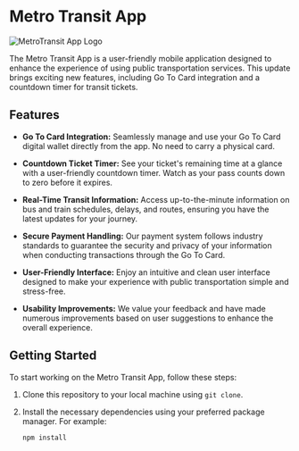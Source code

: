 # Metro Transit App

![MetroTransit App Logo](app-logo.png)

The Metro Transit App is a user-friendly mobile application designed to enhance the experience of using public transportation services. This update brings exciting new features, including Go To Card integration and a countdown timer for transit tickets.

## Features

- **Go To Card Integration:** Seamlessly manage and use your Go To Card digital wallet directly from the app. No need to carry a physical card.

- **Countdown Ticket Timer:** See your ticket's remaining time at a glance with a user-friendly countdown timer. Watch as your pass counts down to zero before it expires.

- **Real-Time Transit Information:** Access up-to-the-minute information on bus and train schedules, delays, and routes, ensuring you have the latest updates for your journey.

- **Secure Payment Handling:** Our payment system follows industry standards to guarantee the security and privacy of your information when conducting transactions through the Go To Card.

- **User-Friendly Interface:** Enjoy an intuitive and clean user interface designed to make your experience with public transportation simple and stress-free.

- **Usability Improvements:** We value your feedback and have made numerous improvements based on user suggestions to enhance the overall experience.

## Getting Started

To start working on the Metro Transit App, follow these steps:

1. Clone this repository to your local machine using `git clone`.

2. Install the necessary dependencies using your preferred package manager. For example:

   ```bash
   npm install
